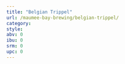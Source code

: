 ```yaml
---
title: "Belgian Trippel"
url: /maumee-bay-brewing/belgian-trippel/
category: 
style: 
abv: 0
ibu: 0
srm: 0
upc: 0
---
```


